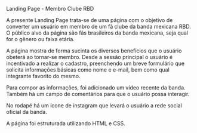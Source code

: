   Landing Page - Membro Clube RBD
  

  A presente Landing Page trata-se de uma página com o objetivo de converter um usuário em membro de um fã clube da banda mexicana RBD.
O público alvo da página são fãs brasileiros da banda mexicana, seja qual for o gênero ou faixa etária.

  A página mostra de forma sucinta os diversos benefícios que o usuário obeterá ao tornar-se membro.
Desde a sessão principal o usuário é incentivado a realizar o cadastro, preenchendo um breve formulário que solicita informações básicas como nome e e-mail, bem como
qual integrante favorito do mesmo.

  Para compor as informações, foi adicionado um vídeo recente da banda. Também há um campo de comentários para que o usuário possa interagir.

  No rodapé há um ícone de instagram que levará o usuário a rede social oficial da banda.

  A página foi estruturada utilizando HTML e CSS.
    
